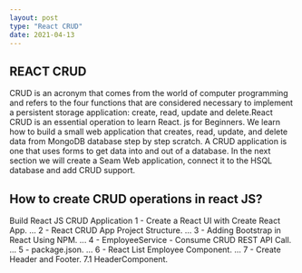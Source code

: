 ```yaml
---
layout: post
type: "React CRUD"
date: 2021-04-13    
---
```

## REACT CRUD
CRUD is an acronym that comes from the world of computer programming and refers to the four functions that are considered necessary to implement a persistent storage application: create, read, update and delete.React CRUD is an essential operation to learn React. js for Beginners. We learn how to build a small web application that creates, read, update, and delete data from MongoDB database step by step scratch. A CRUD application is one that uses forms to get data into and out of a database. In the next section we will create a Seam Web application, connect it to the HSQL database and add CRUD support.

## How to create CRUD operations in react JS?
 Build React JS CRUD Application
1 - Create a React UI with Create React App. ...
2 - React CRUD App Project Structure. ...
3 - Adding Bootstrap in React Using NPM. ...
4 - EmployeeService - Consume CRUD REST API Call. ...
5 - package.json. ...
6 - React List Employee Component. ...
7 - Create Header and Footer.
7.1 HeaderComponent.